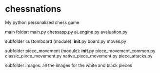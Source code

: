 # chessnations
My python personalized chess game

main folder:
main.py
chessapp.py
ai_engine.py
evaluation.py

subfolder customboard (module):
__init__.py
board.py
moves.py

subfolder piece_movement (module):
__init__.py
piece_movement_common.py
classic_piece_movement.py
native_piece_movement.py
piece_attacks.py

subfolder images:
all the images for the white and black pieces

